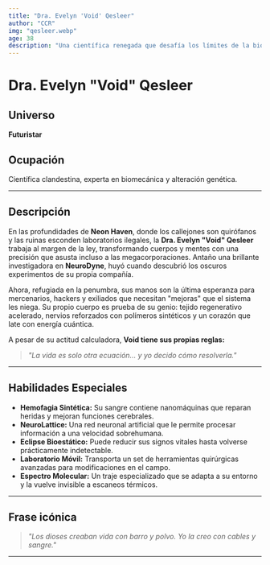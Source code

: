 ```yaml
---
title: "Dra. Evelyn 'Void' Qesleer"
author: "CCR"
img: "qesleer.webp"
age: 38
description: "Una científica renegada que desafía los límites de la biotecnología en las sombras de Neon Haven."
---
```


# Dra. Evelyn "Void" Qesleer

## Universo

**Futuristar**

## Ocupación

Científica clandestina, experta en biomecánica y alteración genética.

---

## Descripción

En las profundidades de **Neon Haven**, donde los callejones son quirófanos y las ruinas esconden laboratorios ilegales, la **Dra. Evelyn "Void" Qesleer** trabaja al margen de la ley, transformando cuerpos y mentes con una precisión que asusta incluso a las megacorporaciones. Antaño una brillante investigadora en **NeuroDyne**, huyó cuando descubrió los oscuros experimentos de su propia compañía.  

Ahora, refugiada en la penumbra, sus manos son la última esperanza para mercenarios, hackers y exiliados que necesitan "mejoras" que el sistema les niega. Su propio cuerpo es prueba de su genio: tejido regenerativo acelerado, nervios reforzados con polímeros sintéticos y un corazón que late con energía cuántica.  

A pesar de su actitud calculadora, **Void tiene sus propias reglas:**  

> _"La vida es solo otra ecuación... y yo decido cómo resolverla."_

---

## Habilidades Especiales

- **Hemofagia Sintética:** Su sangre contiene nanomáquinas que reparan heridas y mejoran funciones cerebrales.
- **NeuroLattice:** Una red neuronal artificial que le permite procesar información a una velocidad sobrehumana.
- **Eclipse Bioestático:** Puede reducir sus signos vitales hasta volverse prácticamente indetectable.
- **Laboratorio Móvil:** Transporta un set de herramientas quirúrgicas avanzadas para modificaciones en el campo.
- **Espectro Molecular:** Un traje especializado que se adapta a su entorno y la vuelve invisible a escaneos térmicos.

---

## Frase icónica

> _"Los dioses creaban vida con barro y polvo. Yo la creo con cables y sangre."_

---
